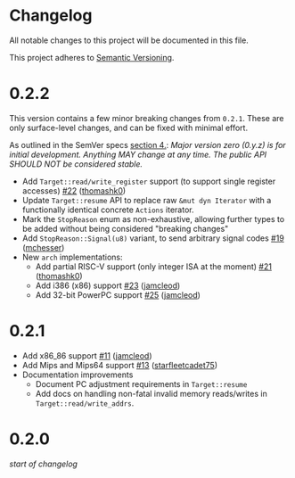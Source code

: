 # Changelog

All notable changes to this project will be documented in this file.

This project adheres to [Semantic Versioning](https://semver.org/spec/v2.0.0.html).

# 0.2.2

This version contains a few minor breaking changes from `0.2.1`. These are only surface-level changes, and can be fixed with minimal effort.

As outlined in the SemVer specs [section 4.](https://semver.org/#spec-item-4): _Major version zero (0.y.z) is for initial development. Anything MAY change at any time. The public API SHOULD NOT be considered stable._

-   Add `Target::read/write_register` support (to support single register accesses) [\#22](https://github.com/daniel5151/gdbstub/pull/22) ([thomashk0](https://github.com/thomashk0))
-   Update `Target::resume` API to replace raw `&mut dyn Iterator` with a functionally identical concrete `Actions` iterator.
-   Mark the `StopReason` enum as non-exhaustive, allowing further types to be added without being considered "breaking changes"
-   Add `StopReason::Signal(u8)` variant, to send arbitrary signal codes [\#19](https://github.com/daniel5151/gdbstub/pull/19) ([mchesser](https://github.com/mchesser))
-   New `arch` implementations:
    -   Add partial RISC-V support (only integer ISA at the moment) [\#21](https://github.com/daniel5151/gdbstub/pull/21) ([thomashk0](https://github.com/thomashk0))
    -   Add i386 (x86) support [\#23](https://github.com/daniel5151/gdbstub/pull/23) ([jamcleod](https://github.com/jamcleod))
    -   Add 32-bit PowerPC support [\#25](https://github.com/daniel5151/gdbstub/pull/25) ([jamcleod](https://github.com/jamcleod))

# 0.2.1

-   Add x86_86 support [\#11](https://github.com/daniel5151/gdbstub/pull/11) ([jamcleod](https://github.com/jamcleod))
-   Add Mips and Mips64 support [\#13](https://github.com/daniel5151/gdbstub/pull/13) ([starfleetcadet75](https://github.com/starfleetcadet75))
-   Documentation improvements
    -   Document PC adjustment requirements in `Target::resume`
    -   Add docs on handling non-fatal invalid memory reads/writes in `Target::read/write_addrs`.

# 0.2.0

_start of changelog_
